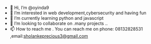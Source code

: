 - 👋 Hi, I’m @oyinda9
- 👀 I’m interested in web development,cybersecurity and having fun
- 🌱 I’m currently learning python and javascript 
- 💞️ I’m looking to collaborate on .many projects ..
- 📫 How to reach me .
You can reach me on phone: 08132828531 ,email:sholankeprecious3@gmail.com

<!---
oyinda9/oyinda9 is a ✨ special ✨ repository because its `README.md` (this file) appears on your GitHub profile.
You can click the Preview link to take a look at your changes.
--->
